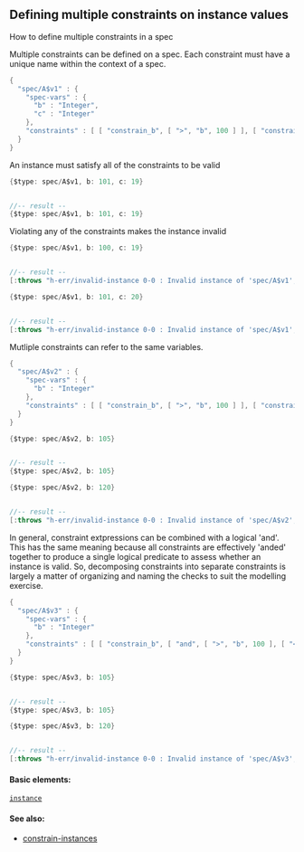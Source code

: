 <!---
  This markdown file was generated. Do not edit.
  -->

## Defining multiple constraints on instance values

How to define multiple constraints in a spec

Multiple constraints can be defined on a spec. Each constraint must have a unique name within the context of a spec.

```java
{
  "spec/A$v1" : {
    "spec-vars" : {
      "b" : "Integer",
      "c" : "Integer"
    },
    "constraints" : [ [ "constrain_b", [ ">", "b", 100 ] ], [ "constrain_c", [ "<", "c", 20 ] ] ]
  }
}
```

An instance must satisfy all of the constraints to be valid

```java
{$type: spec/A$v1, b: 101, c: 19}


//-- result --
{$type: spec/A$v1, b: 101, c: 19}
```

Violating any of the constraints makes the instance invalid

```java
{$type: spec/A$v1, b: 100, c: 19}


//-- result --
[:throws "h-err/invalid-instance 0-0 : Invalid instance of 'spec/A$v1', violates constraints constrain_b"]
```

```java
{$type: spec/A$v1, b: 101, c: 20}


//-- result --
[:throws "h-err/invalid-instance 0-0 : Invalid instance of 'spec/A$v1', violates constraints constrain_c"]
```

Mutliple constraints can refer to the same variables.

```java
{
  "spec/A$v2" : {
    "spec-vars" : {
      "b" : "Integer"
    },
    "constraints" : [ [ "constrain_b", [ ">", "b", 100 ] ], [ "constrain_b2", [ "<", "b", 110 ] ] ]
  }
}
```

```java
{$type: spec/A$v2, b: 105}


//-- result --
{$type: spec/A$v2, b: 105}
```

```java
{$type: spec/A$v2, b: 120}


//-- result --
[:throws "h-err/invalid-instance 0-0 : Invalid instance of 'spec/A$v2', violates constraints constrain_b2"]
```

In general, constraint extpressions can be combined with a logical 'and'. This has the same meaning because all constraints are effectively 'anded' together to produce a single logical predicate to assess whether an instance is valid. So, decomposing constraints into separate constraints is largely a matter of organizing and naming the checks to suit the modelling exercise.

```java
{
  "spec/A$v3" : {
    "spec-vars" : {
      "b" : "Integer"
    },
    "constraints" : [ [ "constrain_b", [ "and", [ ">", "b", 100 ], [ "<", "b", 110 ] ] ] ]
  }
}
```

```java
{$type: spec/A$v3, b: 105}


//-- result --
{$type: spec/A$v3, b: 105}
```

```java
{$type: spec/A$v3, b: 120}


//-- result --
[:throws "h-err/invalid-instance 0-0 : Invalid instance of 'spec/A$v3', violates constraints constrain_b"]
```

#### Basic elements:

[`instance`](../jadeite-basic-syntax-reference.md#instance)

#### See also:

* [constrain-instances](constrain-instances.md)


